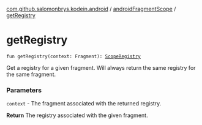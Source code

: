 [com.github.salomonbrys.kodein.android](../index.md) / [androidFragmentScope](index.md) / [getRegistry](.)

# getRegistry

`fun getRegistry(context: Fragment): `[`ScopeRegistry`](../../com.github.salomonbrys.kodein/-scope-registry/index.md)

Get a registry for a given fragment. Will always return the same registry for the same fragment.

### Parameters

`context` - The fragment associated with the returned registry.

**Return**
The registry associated with the given fragment.


